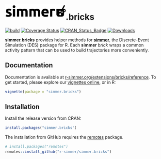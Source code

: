 # <img src="https://raw.githubusercontent.com/r-simmer/r-simmer.github.io/master/images/simmer-logo.png" alt="simmer" width="200" />.bricks

<!-- badges: start -->
[![build](https://github.com/r-simmer/simmer.bricks/actions/workflows/build.yml/badge.svg)](https://github.com/r-simmer/simmer.bricks/actions/workflows/build.yml)
[![Coverage Status](https://codecov.io/gh/r-simmer/simmer.bricks/branch/master/graph/badge.svg)](https://app.codecov.io/gh/r-simmer/simmer.bricks)
[![CRAN\_Status\_Badge](https://www.r-pkg.org/badges/version/simmer.bricks)](https://cran.r-project.org/package=simmer.bricks)
[![Downloads](https://cranlogs.r-pkg.org/badges/simmer.bricks)](https://cran.r-project.org/package=simmer.bricks)
<!-- badges: end -->

**simmer.bricks** provides helper methods for [**simmer**](https://r-simmer.org), the Discrete-Event Simulation (DES) package for R. Each **simmer** *brick* wraps a common activity pattern that can be used to build trajectories more conveniently.

## Documentation

Documentation is available at [r-simmer.org/extensions/bricks/reference](https://r-simmer.org/extensions/bricks/reference). To get started, please explore our [vignettes online](https://r-simmer.org/extensions/bricks/articles/), or in R:

``` r
vignette(package = "simmer.bricks")
```

## Installation

Install the release version from CRAN:

``` r
install.packages("simmer.bricks")
```

The installation from GitHub requires the [remotes](https://cran.r-project.org/package=remotes) package.

``` r
# install.packages("remotes")
remotes::install_github("r-simmer/simmer.bricks")
```
